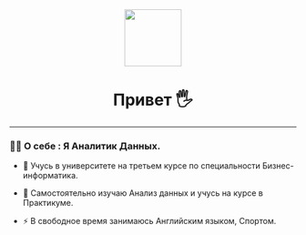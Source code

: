 <div id="header" align="center">
  <img src="[https://media.giphy.com/media/M9gbBd9nbDrOTu1Mqx/giphy.gif](https://media.giphy.com/media/l378c04F2fjeZ7vH2/giphy.gif)" width="100"/>
</div>

<div  align="center">
  
# Привет :raised_hand_with_fingers_splayed:
  
</div>
  
---

### :man_technologist: О себе : Я Аналитик Данных.

- :telescope: Учусь в университете на третьем курсе по специальности Бизнес-информатика.

- :brain: Самостоятельно изучаю Анализ данных и учусь на курсе в Практикуме.

- :zap: В свободное время занимаюсь Английским языком, Спортом.

